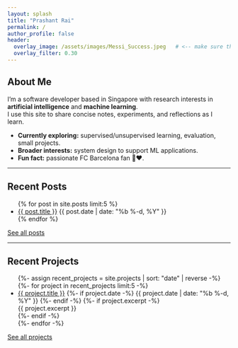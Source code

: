 ```yaml
---
layout: splash
title: "Prashant Rai"
permalink: /
author_profile: false
header:
  overlay_image: /assets/images/Messi_Success.jpeg   # <-- make sure this file exists
  overlay_filter: 0.30
---
```



## About Me
I’m a software developer based in Singapore with research interests in **artificial intelligence** and **machine learning**.  
I use this site to share concise notes, experiments, and reflections as I learn.  

- **Currently exploring:** supervised/unsupervised learning, evaluation, small projects.  
- **Broader interests:** system design to support ML applications.  
- **Fun fact:** passionate FC Barcelona fan 💙❤️.

---

## Recent Posts
<ul>
{% for post in site.posts limit:5 %}
  <li>
    <a href="{{ post.url | relative_url }}">{{ post.title }}</a>
    <span class="page__meta">{{ post.date | date: "%b %-d, %Y" }}</span>
  </li>
{% endfor %}
</ul>
<p><a class="btn" href="/blog/">See all posts</a></p>

---

## Recent Projects
<ul>
{%- assign recent_projects = site.projects | sort: "date" | reverse -%}
{%- for project in recent_projects limit:5 -%}
  <li>
    <a href="{{ project.url | relative_url }}">{{ project.title }}</a>
    {%- if project.date -%}
      <span class="page__meta">{{ project.date | date: "%b %-d, %Y" }}</span>
    {%- endif -%}
    {%- if project.excerpt -%}
      <div class="archive__item-excerpt">{{ project.excerpt }}</div>
    {%- endif -%}
  </li>
{%- endfor -%}
</ul>
<p><a class="btn" href="/projects/">See all projects</a></p>
